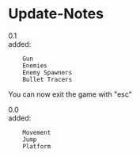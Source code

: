 # Update-Notes
0.1   
added:
	
	    Gun  		
        Enemies  		
        Enemy Spawners  		
        Bullet Tracers 			 
You can now exit the game with "esc"  
        
0.0  
added:  

        Movement  
        Jump   
        Platform  
